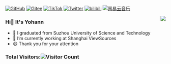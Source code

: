 [![GitHub](https://img.shields.io/badge/dynamic/json?logo=github&label=GitHub&labelColor=495867&color=green&query=%24.data.totalSubs&url=https%3A%2F%2Fapi.spencerwoo.com%2Fsubstats%2F%3Fsource%3Dgithub%26queryKey%3DYohann0617&style=flat-square)](https://github.com/Yohann0617)
[![Gitee](https://img.shields.io/badge/dynamic/json?logo=Gitee&logoColor=red&label=Gitee&labelColor=e59082&color=green&query=%24.data.totalSubs&url=https%3A%2F%2Fapi.spencerwoo.com%2Fsubstats%2F%3Fsource%3Dfeedly%257Cinoreader%257CfeedsPub%26queryKey%3Dhttps://haysc.tech/feed.xml&style=flat-square)](https://gitee.com/fan-yuhui)
[![TikTok](https://img.shields.io/badge/dynamic/json?logo=TikTok&logoColor=black&label=TikTok&labelColor=f5efef&color=green&query=%24.data.totalSubs&url=https%3A%2F%2Fapi.spencerwoo.com%2Fsubstats%2F%3Fsource%3Dgithub%26queryKey%3Dhayschan&style=flat-square)](https://www.tiktok.com/@yohann.fan?is_from_webapp=1&sender_device=pc)
[![Twitter](https://img.shields.io/badge/dynamic/json?logo=Twitter&logoColor=blue&label=Twitter&labelColor=62CCF0&color=green&query=%24.data.totalSubs&url=https%3A%2F%2Fapi.spencerwoo.com%2Fsubstats%2F%3Fsource%3Dtwitter%26queryKey%3Dfanyuhui617&style=flat-square)](https://twitter.com/fanyuhui617)
[![bilibili](https://img.shields.io/badge/dynamic/json?logo=bilibili&logoColor=FA0B9A&label=bilibili&labelColor=F07FC3&color=green&query=%24.data.totalSubs&url=https%3A%2F%2Fapi.spencerwoo.com%2Fsubstats%2F%3Fsource%3Dbilibili%26queryKey%3D307091821&style=flat-square)](https://space.bilibili.com/307091821)
[![网易云音乐](https://img.shields.io/badge/dynamic/json?logo=网易云音乐&logoColor=red&label=网易云音乐&labelColor=red&color=green&query=%24.data.totalSubs&url=https%3A%2F%2Fapi.spencerwoo.com%2Fsubstats%2F%3Fsource%3DneteaseMusic%26queryKey%3D504017687&style=flat-square)](https://music.163.com/#/user/home?id=504017687)

<img align="right" src="https://github-readme-stats.vercel.app/api?username=Yohann0617&show_icons=true&icon_color=blue&text_color=718096&bg_color=ffffff&hide_title=true" />

### Hi👋 It's Yohann
- 📖 I graduated from Suzhou University of Science and Technology
- 🔭 I’m currently working at Shanghai ViewSources
- 😄 Thank you for your attention

### Total Visitors:![Visitor Count](https://profile-counter.glitch.me/Yohann0617/count.svg)
